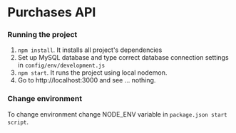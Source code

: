 # Purchases API

### Running the project

1. `npm install`. It installs all project's dependencies
2. Set up MySQL database and type correct database connection settings in `config/env/development.js`
3. `npm start`. It runs the project using local nodemon.
4. Go to http://localhost:3000 and see ... nothing.

### Change environment

To change environment change NODE_ENV variable in `package.json start script`.
